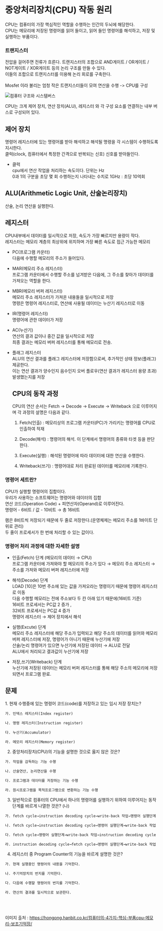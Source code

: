 
<h1> 중앙처리장치(CPU) 작동 원리 </h1>

CPU는 컴퓨터의 가장 핵심적인 역할을 수행하는 인간의 두뇌에 해당한다.<br>
CPU는 메모리에 저장된 명령어를 읽어 들이고, 읽어 들인 명령어를 해석하고, 저장 및 실행하는 부품이다.

<h3> 트랜지스터 </h3>

전압을 걸어주면 전류가 흐른다.
트랜지스터의 조합으로 AND게이트 / OR게이트 / NOT게이트 / XOR게이트 등의 논리 구조를 만들 수 있다.<br>
이들의 조합으로 트랜지스터를 이용해 논리 회로를 구축한다.<br><br>
Mosfet 이라 불리는 엄청 작은 트랜지스터들이 모여 연산을 수행 -> CPU를 구성

![컴퓨터 구조와 시스템버스](https://github.com/hajaeryul/git-study/assets/113097210/cfcb8156-36ad-4d82-b17b-04b604710a96)

CPU는 크게 제어 장치, 연산 장치(ALU), 레지스터 와 각 구성 요소를 연결하는 내부 버스로 구성되어 있다.

<h2> 제어 장치 </h2>

명령어 레지스터에 있는 명령어를 받아 해석하고 해석될 명령을 각 시스템이 수행하도록 지시한다.<br>
클럭(clock, 컴퓨터에서 특정한 간격으로 반복되는 신호) 신호를 받아들인다.<br>
- 클럭<br>
  cpu에서 연산 작업을 처리하는 속도이다. 단위는 Hz <br>
  0과 1의 구분을 초당 몇 회 수행하는지 나타내는 수치로 1GHz : 초당 10억회

<h2> ALU(Arithmetic Logic Unit, 산술논리장치) </h2>
산술, 논리 연산을 실행한다.

<h2> 레지스터 </h2>

CPU내부에서 데이터를 일시적으로 저장, 속도가 가장 빠르지만 용량이 작다.<br>
레지스터는 메모리 계층의 최상위에 위치하며 가장 빠른 속도로 접근 가능한 메모리

- PC(프로그램 카운터)<br>
  다음에 수행할 메모리의 주소가 들어있다.

- MAR(메모리 주소 레지스터)<br>
  프로그램 카운터에서 수행할 주소를 넘겨받은 다음에, 그 주소를 찾아가 데이터를 가져오는 역할을 한다.

- MBR(메모리 버퍼 레지스터)<br>
  메모리 주소 레지스터가 가져온 내용들을 일시적으로 저장 <br>
  명령은 명령어 레지스터로, 연산에 사용될 데이터는 누산기 레지스터로 이동

- IR(명령어 레지스터)<br>
  명령어에 관한 데이터가 저장

- AC(누산기)<br>
  연산의 결과 값이나 중간 값을 일시적으로 저장 <br>
  최종 결과는 메모리 버퍼 레지스터를 통해 메모리로 전송.

- 플래그 레지스터<br>
  ALU의 연산 결과를 플래그 레지스터에 저장함으로써, 추가적인 상태 정보(플래그) 제공한다.<br>
  이는 연산 결과가 양수인지 음수인지 오버 플로우(연산 결과가 레지스터 용량 초과) 발생했는지를 저장

  <h2> CPU의 동작 과정 </h2>

  CPU의 연산 순서는 Fetch -> Decode -> Execute -> Writeback 으로 이루어지며 각 과정의 설명은 다음과 같다.

  1. Fetch(인출) : 메모리상의 프로그램 카운터(PC)가 가리키는 명령어를 CPU로 인출하여 적재

  2. Decode(해석) : 명령어의 해석. 이 단계에서 명령어의 종류와 타겟 등을 판단한다.

  3. Execute(실행) : 해석된 명령어에 따라 데이터에 대한 연산을 수행한다.

  4. Writeback(쓰기) : 명령어대로 처리 완료된 데이터를 메모리에 기록한다.

<h3> 명령어 세트란? </h3>
CPU가 실행할 명령어의 집합이다.<br>
우리가 사용하는 소프트웨어는 명령어와 데이터의 집합<br>
연산 코드(Operation Code) + 피연산자(Operand)로 이루어진다.<br>
명령어 - 6비트 / 값 - 10비트 → 총 16비트<br>

램은 8비트씩 저장되기 때문에 두 줄로 저장한다.(운영체제는 메모리 주소를 1바이트 단위로 관리)<br>
두 줄이 프로세서가 한 번에 처리할 수 있는 값이다.


<h3> 명령어 처리 과정에 대한 자세한 설명 </h3>

  - 인출(Fetch)  단계 (메모리의 데이터 → CPU)<br>
    프로그램 카운터에 가져와야 할 메모리의 주소가 있다 → 메모리 주소 레지스터 → 주소를 가져와 메모리 버퍼 레지스터에 저장
    
  - 해석(Decode) 단계<br>
    LOAD [10]은 10번 주소에 있는 값을 가져오라는 명령이기 때문에 명령어 레지스터로 이동<br>
    다음 수행할 메모리는 전에 주소보다 두 칸 아래 있기 때문에(16비트 기준)<br>
    16비트 프로세서는 PC값 2 증가 , <br>
    32비트 프로세서는 PC값 4 증가  <br>
    명령어 레지스터 → 제어 장치에서 해석
    
  - 실행(Excute) 단계<br>
    메모리 주소 레지스터에 해당 주소가 입력되고 해당 주소의 데이터를 읽어와 메모리 버퍼 레지스터에 저장, 명령어가 아니기 때문에 누산기에 저장<br>
    산술/논리 명령어가 있으면 누산기에 저장된 데이터 → ALU로 전달<br>
    ALU에서 처리되고 결과값이 누산기에 저장<br>
    
  - 저장,쓰기(Writeback) 단계<br>
    누산기에 저장된 데이터는 메모리 버퍼 레지스터를 통해 해당 주소의 메모리에 저장되면서 프로그램 완료.

<h2> 문제 </h2>
  1. 현재 수행중에 있는 명령어 코드(code)를 저장하고 있는 임시 저장 장치는?
    
    가. 인덱스 레지스터(Index register)
    
    나. 명령 레지스터(Instruction register)
    
    다. 누산기(Accumulator)
    
    라. 메모리 레지스터(Memory register)
    
  2. 중앙처리장치(CPU)의 기능을 설명한 것으로 옳지 않은 것은?
    
    가. 작업을 감독하는 기능 수행
    
    나. 산술연산, 논리연산을 수행
    
    다. 프로그램과 데이터를 저장하는 기능 수행
    
    라. 원시프로그램을 목적프로그램으로 변환하는 기능 수행
    
  3. 일반적으로 컴퓨터의 CPU에서 하나의 명령어를 실행하기 위하여 이루어지는 동작 단계를 바르게 나열한 것은? (나)
    
    가. fetch cycle→instruction decoding cycle→write-back 작업→명령어 실행단계
    
    나. fetch cycle→instruction decoding cycle→명령어 실행단계→write-back 작업
    
    다. fetch cycle→명령어 실행단계→write-back 작업→instruction decoding cycle
    
    라. instruction decoding cycle→fetch cycle→명령어 실행단계→write-back 작업
    
  4. 레지스터 중 Program Counter의 기능을 바르게 설명한 것은?
    
    가. 현재 실행중인 명령어의 내용을 기억한다.
    
    나. 주기억장치의 번지를 기억한다.
    
    다. 다음에 수행할 명령어의 번지를 기억한다.
    
    라. 연산의 결과를 일시적으로 보관한다.



<br><br><br>이미지 출처 : https://hongong.hanbit.co.kr/컴퓨터의-4가지-핵심-부품cpu-메모리-보조기억장/


